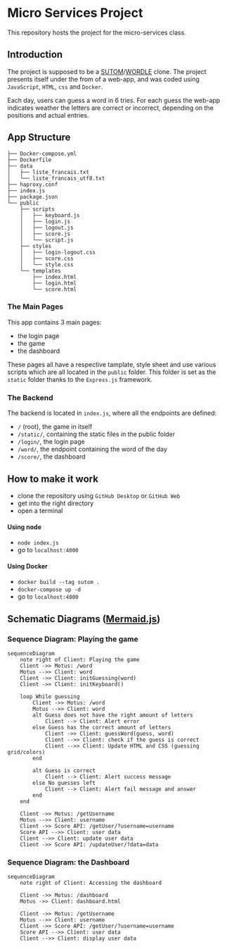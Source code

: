# Micro Services Project 
This repository hosts the project for the micro-services class. 

## Introduction
The project is supposed to be a [SUTOM](https://sutom.nocle.fr/#)/[WORDLE](https://www.nytimes.com/games/wordle/index.html) clone. The project presents itself under the from of a web-app, and was coded using `JavaScript`, `HTML`, `css` and `Docker`. 

Each day, users can guess a word in 6 tries. For each guess the web-app indicates weather the letters are correct or incorrect, depending on the positions and actual entries. 

## App Structure
```
├── Docker-compose.yml
├── Dockerfile
├── data
│   ├── liste_francais.txt
│   └── liste_francais_utf8.txt
├── haproxy.conf
├── index.js
├── package.json
└── public
    ├── scripts
    │   ├── keyboard.js
    │   ├── login.js
    │   ├── logout.js
    │   ├── score.js
    │   └── script.js
    ├── styles
    │   ├── login-logout.css
    │   ├── score.css
    │   └── style.css
    └── templates
        ├── index.html
        ├── login.html
        └── score.html
```

### The Main Pages
This app contains 3 main pages:
- the login page
- the game
- the dashboard

These pages all have a respective tamplate, style sheet and use various scripts which are all located in the `public` folder. This folder is set as the `static` folder thanks to the `Express.js` framework.

### The Backend
The backend is located in `index.js`, where all the endpoints are defined:
- `/` (root), the game in itself
- `/static/`, containing the static files in the public folder
- `/login/`, the login page
- `/word/`, the endpoint containing the word of the day
- `/score/`, the dashboard


## How to make it work

- clone the repository using `GitHub Desktop` or `GitHub Web`
- get into the right directory 
- open a terminal

#### Using node
- `node index.js`
- go to `localhost:4000`

#### Using Docker
- `docker build --tag sutom .`
- `docker-compose up -d`
- go to `localhost:4000`

## Schematic Diagrams ([Mermaid.js](https://mermaid-js.github.io/))

### Sequence Diagram: Playing the game

```mermaid
sequenceDiagram
    note right of Client: Playing the game
    Client ->> Motus: /word
    Motus -->> Client: word
    Client ->> Client: initGuessing(word)
    Client ->> Client: initKeyboard()

    loop While guessing
        Client ->> Motus: /word
        Motus -->> Client: word
        alt Guess does not have the right amount of letters
            Client --> Client: Alert error
        else Guess has the correct amount of letters
            Client ->> Client: guessWord(guess, word)
            Client -->> Client: check if the guess is correct
            Client -->> Client: Update HTML and CSS (guessing grid/colors)
        end 

        alt Guess is correct
            Client --> Client: Alert success message
        else No guesses left
            Client --> Client: Alert fail message and answer
        end
    end

    Client ->> Motus: /getUsername
    Motus -->> Client: username
    Client ->> Score API: /getUser/?username=username
    Score API -->> Client: user data
    Client -->> Client: update user data
    Client ->> Score API: /updateUser/?data=data
```

### Sequence Diagram: the Dashboard
```mermaid
sequenceDiagram
    note right of Client: Accessing the dashboard

    Client ->> Motus: /dashboard
    Motus ->> Client: dashboard.html

    Client ->> Motus: /getUsername
    Motus -->> Client: username
    Client ->> Score API: /getUser/?username=username
    Score API -->> Client: user data
    Client -->> Client: display user data
```